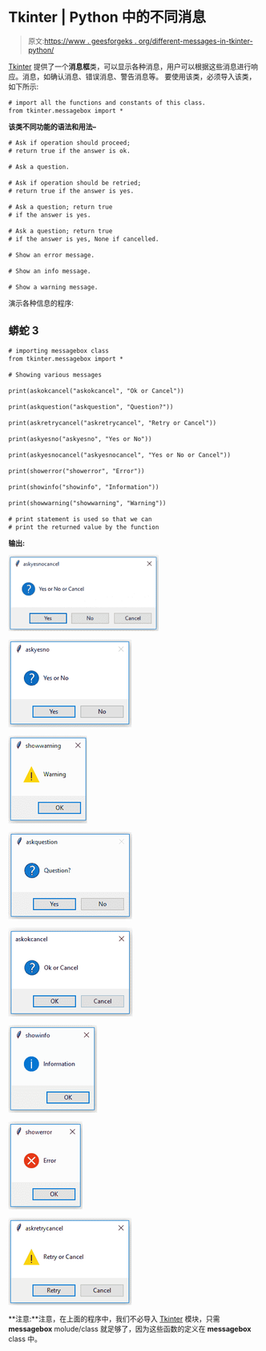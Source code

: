 # Tkinter | Python 中的不同消息

> 原文:[https://www . geesforgeks . org/different-messages-in-tkinter-python/](https://www.geeksforgeeks.org/different-messages-in-tkinter-python/)

[Tkinter](https://www.geeksforgeeks.org/python-creating-a-button-in-tkinter/) 提供了一个**消息框**类，可以显示各种消息，用户可以根据这些消息进行响应。消息，如确认消息、错误消息、警告消息等。
要使用该类，必须导入该类，如下所示:

```
# import all the functions and constants of this class.
from tkinter.messagebox import *
```

**该类不同功能的语法和用法–**

```
# Ask if operation should proceed; 
# return true if the answer is ok.

# Ask a question.

# Ask if operation should be retried;
# return true if the answer is yes.

# Ask a question; return true
# if the answer is yes.

# Ask a question; return true
# if the answer is yes, None if cancelled.

# Show an error message.

# Show an info message.

# Show a warning message.
```

演示各种信息的程序:

## 蟒蛇 3

```
# importing messagebox class
from tkinter.messagebox import *

# Showing various messages

print(askokcancel("askokcancel", "Ok or Cancel"))

print(askquestion("askquestion", "Question?"))

print(askretrycancel("askretrycancel", "Retry or Cancel"))

print(askyesno("askyesno", "Yes or No"))

print(askyesnocancel("askyesnocancel", "Yes or No or Cancel"))

print(showerror("showerror", "Error"))

print(showinfo("showinfo", "Information"))

print(showwarning("showwarning", "Warning"))

# print statement is used so that we can
# print the returned value by the function
```

**输出:**

![](img/a7219fafe99c07a359507e2ca2587747.png)

![](img/83434389378a0d437e05ab21ca53038e.png)

![](img/af4395291bb2e4382dc2d59b88012997.png)

![](img/45ea5109f01c39513fa8dadc3a1e733b.png)

![](img/ea9ae131205a0c34ab9296513076255f.png)

![](img/5433794c9a5dfe4d465a588bf38a7257.png)

![](img/e97915c6789b6c399efb529c14685cbf.png)

![](img/4b72190059e8cfa51efa0b7c1076a0bf.png)

**注意:**注意，在上面的程序中，我们不必导入 [Tkinter](https://www.geeksforgeeks.org/python-creating-a-button-in-tkinter/) 模块，只需 **messagebox** molude/class 就足够了，因为这些函数的定义在 **messagebox** class 中。